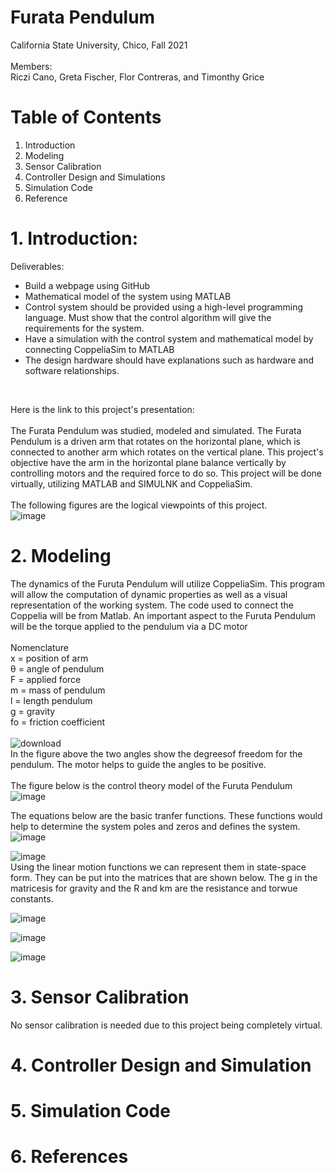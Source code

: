 # Furata Pendulum
California State University, Chico, Fall 2021 <br/>
<br/>
Members: <br/>
Riczi Cano, Greta Fischer, Flor Contreras, and Timonthy Grice <br/>
# Table of Contents <br/>
1. Introduction
2. Modeling
3. Sensor Calibration
4. Controller Design and Simulations
5. Simulation Code
6. Reference
# 1. Introduction:
Deliverables: <br/>
- Build a webpage using GitHub <br/>
- Mathematical model of the system using MATLAB <br/>
- Control system should be provided using a high-level programming language. Must show that the control algorithm will give the requirements for the system. <br/>
- Have a simulation with the control system and mathematical model by connecting CoppeliaSim to MATLAB <br/>
- The design hardware should have explanations such as hardware and software relationships. <br/>
<br/>


Here is the link to this project's presentation: <br/>
<br/>
The Furata Pendulum was studied, modeled and simulated. The Furata Pendulum is a driven arm that rotates on the horizontal plane, which is connected to another arm which rotates on the vertical plane. This project's objective have the arm in the horizontal plane balance vertically by controlling motors and the required force to do so. This project will be done virtually, utilizing MATLAB and SIMULNK and CoppeliaSim. <br/>
<br/>
The following figures are the logical viewpoints of this project. <br/>
![image](https://user-images.githubusercontent.com/96210360/146433259-ce6de2ae-dac9-475f-a05e-018e5b36d41f.png) <br/>


# 2. Modeling
The dynamics of the Furuta Pendulum will utilize CoppeliaSim. This program will allow the computation of dynamic properties as well as a visual representation of the working system. The code used to connect the Coppelia will be from Matlab. An important aspect to the Furuta Pendulum will be the torque applied to the pendulum via a DC motor <br/>
<br/>
Nomenclature <br/>
x = position of arm <br/>
θ = angle of pendulum <br/>
F = applied force <br/>
m = mass of pendulum <br/>
l = length pendulum <br/>
g = gravity <br/>
fo = friction coefficient <br/>
<br/>
![download](https://user-images.githubusercontent.com/75288242/146471234-ebe9ad8e-3f50-4094-823a-be010ce2468f.png) <br/>
In the figure above the two angles show the degreesof freedom for the pendulum. The motor helps to guide the angles to be positive. <br/>
<br/> The figure below is the control theory model of the Furuta Pendulum
![image](https://user-images.githubusercontent.com/96210360/146433742-57a6b72a-248c-456a-8f77-55d91c1dfecb.png) <br/>

The equations below are the basic tranfer functions. These functions would help to determine the system poles and zeros and defines the system. <br/>
![image](https://user-images.githubusercontent.com/96210360/146451362-ff986c34-5e93-48be-84ed-b6557293b0af.png) <br/>

![image](https://user-images.githubusercontent.com/96210360/146451553-38dd1b42-2811-4f19-98ff-e50f190c1940.png)<br/>
Using the linear motion functions we can represent them in state-space form. They can be put into the matrices that are shown below. The g in the matricesis for gravity and the R and km are the resistance and torwue constants. <br/>

![image](https://user-images.githubusercontent.com/96210360/146450775-12af64f5-8f56-4aed-a4f2-d7bdfeb0e0fa.png)

![image](https://user-images.githubusercontent.com/96210360/146450918-2cbee6b6-fec3-4945-9bdd-71c7976bb98a.png)


![image](https://user-images.githubusercontent.com/96210360/146451181-52138e81-081d-4370-93d0-49cbace54d70.png)

# 3. Sensor Calibration <br/>
No sensor calibration is needed due to this project being completely virtual. 

# 4. Controller Design and Simulation 




# 5. Simulation Code 



# 6. References 





